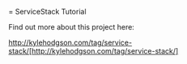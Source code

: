 = ServiceStack Tutorial

Find out more about this project here:

http://kylehodgson.com/tag/service-stack/[http://kylehodgson.com/tag/service-stack/]
